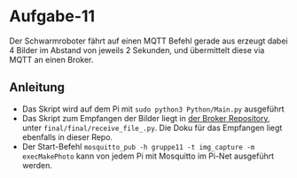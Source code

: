 # Aufgabe-11

Der Schwarmroboter fährt auf einen MQTT Befehl gerade aus erzeugt dabei 4 Bilder im Abstand von jeweils 2 Sekunden, und übermittelt diese via MQTT an einen Broker.

## Anleitung

* Das Skript wird auf dem Pi mit `sudo python3 Python/Main.py` ausgeführt
* Das Skript zum Empfangen der Bilder liegt in [der Broker Repository](https://github.com/GretaThunbergUltras/Broker), unter `final/final/receive_file_.py`. Die Doku für das Empfangen liegt ebenfalls in dieser Repo.
* Der Start-Befehl `mosquitto_pub -h gruppe11 -t img_capture -m execMakePhoto` kann von jedem Pi mit Mosquitto im Pi-Net ausgeführt werden.
